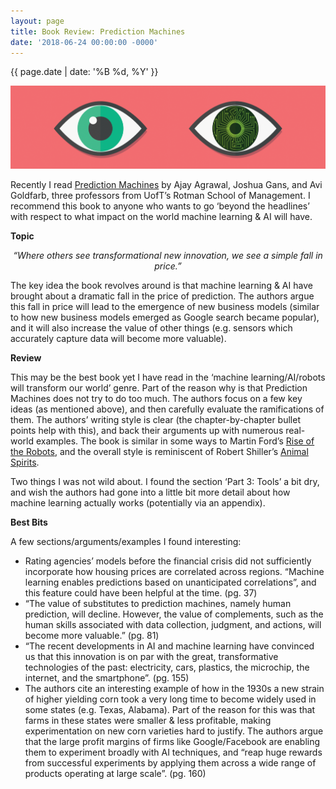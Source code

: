 ```yaml
---
layout: page
title: Book Review: Prediction Machines
date: '2018-06-24 00:00:00 -0000'
---
```


{{ page.date | date: '%B %d, %Y' }}

<p style="text-align:center;"><img src="/assets/PredictionMachines+Eyes.png" alt="Prediction Machine Eyes"></p>

Recently I read <a href="https://www.goodreads.com/book/show/36484703-prediction-machines?ac=1&from_search=true">Prediction Machines</a> by Ajay Agrawal, Joshua Gans, and Avi Goldfarb, three professors from UofT’s Rotman School of Management. I recommend this book to anyone who wants to go ‘beyond the headlines’ with respect to what impact on the world machine learning & AI will have.

**Topic**

*<p style="text-align:center;">“Where others see transformational new innovation, we see a simple fall in price.”</p>*

The key idea the book revolves around is that machine learning & AI have brought about a dramatic fall in the price of prediction. The authors argue this fall in price will lead to the emergence of new business models (similar to how new business models emerged as Google search became popular), and it will also increase the value of other things (e.g. sensors which accurately capture data will become more valuable).

**Review**

This may be the best book yet I have read in the ‘machine learning/AI/robots will transform our world’ genre. Part of the reason why is that Prediction Machines does not try to do too much. The authors focus on a few key ideas (as mentioned above), and then carefully evaluate the ramifications of them. The authors’ writing style is clear (the chapter-by-chapter bullet points help with this), and back their arguments up with numerous real-world examples. The book is similar in some ways to Martin Ford’s <a href="https://www.goodreads.com/book/show/22928874-rise-of-the-robots">Rise of the Robots</a>, and the overall style is reminiscent of Robert Shiller’s <a href="https://www.goodreads.com/book/show/6167162-animal-spirits?ac=1&from_search=true">Animal Spirits</a>.

Two things I was not wild about. I found the section ‘Part 3: Tools’ a bit dry, and wish the authors had gone into a little bit more detail about how machine learning actually works (potentially via an appendix).

**Best Bits**

A few sections/arguments/examples I found interesting:

- Rating agencies’ models before the financial crisis did not sufficiently incorporate how housing prices are correlated across regions. “Machine learning enables predictions based on unanticipated correlations”, and this feature could have been helpful at the time. (pg. 37)
- “The value of substitutes to prediction machines, namely human prediction, will decline. However, the value of complements, such as the human skills associated with data collection, judgment, and actions, will become more valuable.” (pg. 81)
- “The recent developments in AI and machine learning have convinced us that this innovation is on par with the great, transformative technologies of the past: electricity, cars, plastics, the microchip, the internet, and the smartphone”. (pg. 155)
- The authors cite an interesting example of how in the 1930s a new strain of higher yielding corn took a very long time to become widely used in some states (e.g. Texas, Alabama). Part of the reason for this was that farms in these states were smaller & less profitable, making experimentation on new corn varieties hard to justify. The authors argue that the large profit margins of firms like Google/Facebook are enabling them to experiment broadly with AI techniques, and “reap huge rewards from successful experiments by applying them across a wide range of products operating at large scale”. (pg. 160)
